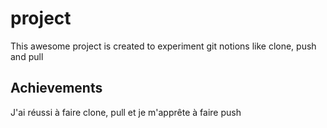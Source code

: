 # project

This awesome project is created to experiment git notions like clone, push and pull

## Achievements 

J'ai réussi à faire clone, pull et je m'apprête à faire push